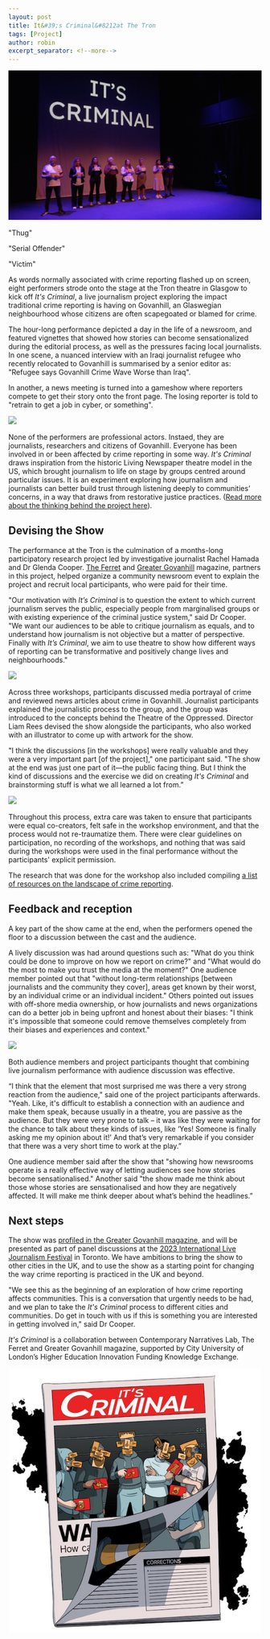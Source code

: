 ```yaml
---
layout: post
title: It&#39;s Criminal&#8212at The Tron 
tags: [Project]
author: robin
excerpt_separator: <!--more-->
---
```

![](/assets/img/itscriminal/stage.png)

"Thug"

"Serial Offender"

"Victim"

As words normally associated with crime reporting flashed up on screen, eight performers strode onto the stage at the Tron theatre in Glasgow to kick off _It's Criminal_, a live journalism project exploring the impact traditional crime reporting is having on Govanhill, an Glaswegian neighbourhood whose citizens are often scapegoated or blamed for crime.

<!--more-->

The hour-long performance depicted a day in the life of a newsroom, and featured vignettes that showed how stories can become sensationalized during the editorial process, as well as the pressures facing local journalists. In one scene, a nuanced interview with an Iraqi journalist refugee who recently relocated to Govanhill is summarised by a senior editor as: "Refugee says Govanhill Crime Wave Worse than Iraq".

In another, a news meeting is turned into a gameshow where reporters compete to get their story onto the front page. The losing reporter is told to "retrain to get a job in cyber, or something".

![](/assets/img/itscriminal/gameshow.png)

None of the performers are professional actors. Instaed, they are journalists, researchers and citizens of Govanhill. Everyone has been involved in or been affected by crime reporting in some way. _It's Criminal_ draws inspiration from the historic Living Newspaper theatre model in the US, which brought journalism to life on stage by groups centred around particular issues. It is an experiment exploring how journalism and journalists can better build trust through listening deeply to communities’ concerns, in a way that draws from restorative justice practices. ([Read more about the thinking behind the project here](https://contemporarynarratives.org/2023/02/13/its-criminal.html)).


## Devising the Show

The performance at the Tron is the culmination of a months-long participatory research project led by investigative journalist Rachel Hamada and Dr Glenda Cooper. [The Ferret](https://theferret.scot/) and [Greater Govanhill](https://www.greatergovanhill.com/) magazine, partners in this project, helped organize a community newsroom event to explain the project and recruit local participants, who were paid for their time.

"Our motivation with _It’s Criminal_ is to question the extent to which current journalism serves the public, especially people from marginalised groups or with existing experience of the criminal justice system," said Dr Cooper. "We want our audiences to be able to critique journalism as equals, and to understand how journalism is not objective but a matter of perspective. Finally with _It’s Criminal_, we aim to use theatre to show how different ways of reporting can be transformative and positively change lives and neighbourhoods."

![](/assets/img/itscriminal/community.png)

Across three workshops, participants discussed media portrayal of crime and reviewed news articles about crime in Govanhill. Journalist participants explained the journalistic process to the group, and the group was introduced to the concepts behind the Theatre of the Oppressed. Director Liam Rees devised the show alongside the participants, who also worked with an illustrator to come up with artwork for the show.

"I think the discussions [in the workshops] were really valuable and they were a very important part [of the project]," one participant said. "The show at the end was just one part of it—the public facing thing. But I think the kind of discussions and the exercise we did on creating _It's Criminal_ and brainstorming stuff is what we all learned a lot from.”

![](/assets/img/itscriminal/workshop.jpg)

Throughout this process, extra care was taken to ensure that participants were equal co-creators, felt safe in the workshop environment, and that the process would not re-traumatize them. There were clear guidelines on participation, no recording of the workshops, and nothing that was said during the workshops were used in the final performance without the participants' explicit permission.

The research that was done for the workshop also included compiling [a list of resources on the landscape of crime reporting](https://drive.google.com/drive/folders/1E1zdZRB9v1EO6I7xskITG4r-s-MO1Mya).


## Feedback and reception

A key part of the show came at the end, when the performers opened the floor to a discussion between the cast and the audience. 

A lively discussion was had around questions such as: "What do you think could be done to improve on how we report on crime?" and "What would do the most to make you trust the media at the moment?" One audience member pointed out that "without long-term relationships [between journalists and the community they cover], areas get known by their worst, by an individual crime or an individual incident." Others pointed out issues with off-shore media ownership, or how journalists and news organizations can do a better job in being upfront and honest about their biases: "I think it's impossible that someone could remove themselves completely from their biases and experiences and context."

![](/assets/img/itscriminal/qna.png)

Both audience members and project participants thought that combining live journalism performance with audience discussion was effective. 

“I think that the element that most surprised me was there a very strong reaction from the audience," said one of the project participants afterwards. "Yeah. Like, it's difficult to establish a connection with an audience and make them speak, because usually in a theatre, you are passive as the audience. But they were very prone to talk – it was like they were waiting for the chance to talk about these kinds of issues, like ‘Yes! Someone is finally asking me my opinion about it!’ And that’s very remarkable if you consider that there was a very short time to work at the play.”

One audience member said after the show that "showing how newsrooms operate is a really effective way of letting audiences see how stories become sensationalised." Another said "the show made me think about those whose stories are sensationalised and how they are negatively affected. It will make me think deeper about what’s behind the headlines.”


## Next steps

The show was [profiled in the Greater Govanhill magazine](https://www.greatergovanhill.com/latest/its-criminal-at-the-tron-theatrenbsp), and will be presented as part of panel discussions at the [2023 International Live Journalism Festival](https://livejournalismfest.com/) in Toronto. We have ambitions to bring the show to other cities in the UK, and to use the show as a starting point for changing the way crime reporting is practiced in the UK and beyond.

"We see this as the beginning of an exploration of how crime reporting affects communities. This is a conversation that urgently needs to be had, and we plan to take the _It's Criminal_ process to different cities and communities. Do get in touch with us if this is something you are interested in getting involved in," said Dr Cooper.

_It's Criminal_ is a collaboration between Contemporary Narratives Lab, The Ferret and Greater Govanhill magazine, supported by City University of London’s Higher Education Innovation Funding Knowledge Exchange.

![](/assets/img/itscriminal/poster.jpg)

